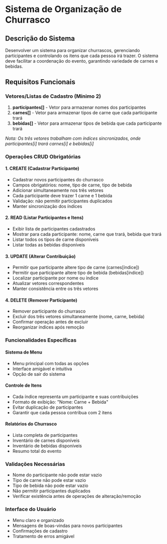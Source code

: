 # Sistema de Organização de Churrasco

## Descrição do Sistema
Desenvolver um sistema para organizar churrascos, gerenciando participantes e controlando os itens que cada pessoa irá trazer. O sistema deve facilitar a coordenação do evento, garantindo variedade de carnes e bebidas.

## Requisitos Funcionais

### Vetores/Listas de Cadastro (Mínimo 2)
1. **participantes[]** - Vetor para armazenar nomes dos participantes
2. **carnes[]** - Vetor para armazenar tipos de carne que cada participante trará
3. **bebidas[]** - Vetor para armazenar tipos de bebida que cada participante trará

*Nota: Os três vetores trabalham com índices sincronizados, onde participantes[i] trará carnes[i] e bebidas[i]*

### Operações CRUD Obrigatórias

#### 1. CREATE (Cadastrar Participante)
- Cadastrar novos participantes do churrasco
- Campos obrigatórios: nome, tipo de carne, tipo de bebida
- Adicionar simultaneamente nos três vetores
- Cada participante deve trazer 1 carne e 1 bebida
- Validação: não permitir participantes duplicados
- Manter sincronização dos índices

#### 2. READ (Listar Participantes e Itens)
- Exibir lista de participantes cadastrados
- Mostrar para cada participante: nome, carne que trará, bebida que trará
- Listar todos os tipos de carne disponíveis
- Listar todas as bebidas disponíveis

#### 3. UPDATE (Alterar Contribuição)
- Permitir que participante altere tipo de carne (carnes[índice])
- Permitir que participante altere tipo de bebida (bebidas[índice])
- Localizar participante por nome ou índice
- Atualizar vetores correspondentes
- Manter consistência entre os três vetores

#### 4. DELETE (Remover Participante)
- Remover participante do churrasco
- Excluir dos três vetores simultaneamente (nome, carne, bebida)
- Confirmar operação antes de excluir
- Reorganizar índices após remoção

### Funcionalidades Específicas

#### Sistema de Menu
- Menu principal com todas as opções
- Interface amigável e intuitiva
- Opção de sair do sistema

#### Controle de Itens
- Cada índice representa um participante e suas contribuições
- Formato de exibição: "Nome: Carne + Bebida"
- Evitar duplicação de participantes
- Garantir que cada pessoa contribua com 2 itens

#### Relatórios do Churrasco
- Lista completa de participantes
- Inventário de carnes disponíveis
- Inventário de bebidas disponíveis
- Resumo total do evento

### Validações Necessárias
- Nome do participante não pode estar vazio
- Tipo de carne não pode estar vazio
- Tipo de bebida não pode estar vazio
- Não permitir participantes duplicados
- Verificar existência antes de operações de alteração/remoção

### Interface do Usuário
- Menu claro e organizado
- Mensagens de boas-vindas para novos participantes
- Confirmações de cadastro
- Tratamento de erros amigável

